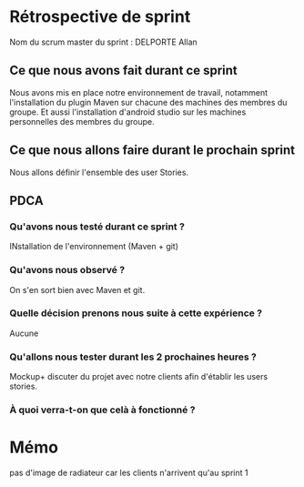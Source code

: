 # Rétrospective de sprint

Nom du scrum master du sprint :  DELPORTE Allan

## Ce que nous avons fait durant ce sprint
Nous avons mis en place notre environnement de travail, notamment l'installation du plugin Maven sur chacune des machines des membres du groupe. Et aussi l'installation d'android studio sur les machines personnelles des membres du groupe.
## Ce que nous allons faire durant le prochain sprint
Nous allons définir l'ensemble des user Stories.

## PDCA 
### Qu'avons nous testé durant ce sprint ? 
INstallation de l'environnement (Maven + git)
### Qu'avons nous observé ? 
On s'en sort bien avec Maven et git.
### Quelle décision prenons nous suite à cette expérience ? 
Aucune 
### Qu'allons nous tester durant les 2 prochaines heures ? 
Mockup+ discuter du projet avec notre clients afin d'établir les users stories.
### À quoi verra-t-on que celà à fonctionné ?

# Mémo 
pas d'image de radiateur car les clients n'arrivent qu'au sprint 1
